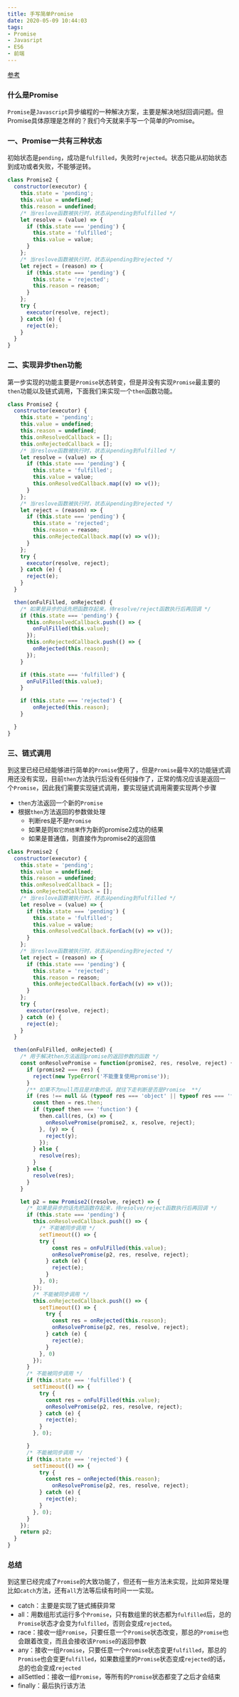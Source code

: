 ```yaml
---
title: 手写简单Promise
date: 2020-05-09 10:44:03
tags: 
- Promise
- Javasript
- ES6
- 前端
---
```


[参考](https://juejin.im/post/5b2f02cd5188252b937548ab#)

### 什么是Promise
`Promise`是`Javascript`异步编程的一种解决方案，主要是解决地狱回调问题。但Promise具体原理是怎样的？我们今天就来手写一个简单的Promise。

### 一、Promise一共有三种状态
初始状态是`pending`，成功是`fulfilled`，失败时`rejected`。状态只能从初始状态到成功或者失败，不能够逆转。
```javascript
class Promise2 {
  constructor(executor) {
    this.state = 'pending';
    this.value = undefined;
    this.reason = undefined;
    /* 当reslove函数被执行时，状态从pending到fulfilled */
    let resolve = (value) => { 
      if (this.state === 'pending') {
        this.state = 'fulfilled';
        this.value = value;
      }
    };
    /* 当reslove函数被执行时，状态从pending到rejected */
    let reject = (reason) => { 
      if (this.state === 'pending') {
        this.state = 'rejected';
        this.reason = reason;
      }
    };
    try {
      executor(resolve, reject);
    } catch (e) {
      reject(e);
    }
  }
}
```

### 二、实现异步then功能
第一步实现的功能主要是`Promise`状态转变，但是并没有实现`Promise`最主要的`then`功能以及链式调用，下面我们来实现一个`then`函数功能。
```javascript
class Promise2 {
  constructor(executor) {
    this.state = 'pending';
    this.value = undefined;
    this.reason = undefined;
    this.onResolvedCallback = [];
    this.onRejectedCallback = [];
    /* 当reslove函数被执行时，状态从pending到fulfilled */
    let resolve = (value) => { 
      if (this.state === 'pending') {
        this.state = 'fulfilled';
        this.value = value;
        this.onResolvedCallback.map((v) => v());
      }
    };
    /* 当reslove函数被执行时，状态从pending到rejected */
    let reject = (reason) => { 
      if (this.state === 'pending') {
        this.state = 'rejected';
        this.reason = reason;
        this.onRejectedCallback.map((v) => v());
      }
    };
    try {
      executor(resolve, reject);
    } catch (e) {
      reject(e);
    }
  }

  then(onFulFilled, onRejected) {
    /* 如果是异步的话先把函数存起来，待resolve/reject函数执行后再回调 */
    if (this.state === 'pending') {
      this.onResolvedCallback.push(() => {
        onFulFilled(this.value);
      });
      this.onRejectedCallback.push(() => {
        onRejected(this.reason);
      });
    }

    if (this.state === 'fulfilled') {
      onFulFilled(this.value);
    }

    if (this.state === 'rejected') {
    	onRejected(this.reason);
    }

  }
}
```

### 三、链式调用
到这里已经已经能够进行简单的`Promise`使用了，但是`Promise`最牛X的功能链式调用还没有实现，目前`then`方法执行后没有任何操作了，正常的情况应该是返回一个`Promise`，因此我们需要实现链式调用，要实现链式调用需要实现两个步骤
- `then`方法返回一个新的`Promise`
- 根据`then`方法返回的参数做处理
  * 判断res是不是`Promise`
  * 如果是则`取它的结果`作为新的promise2成功的结果
  * 如果是普通值，则直接作为promise2的返回值
```javascript
class Promise2 {
  constructor(executor) {
    this.state = 'pending';
    this.value = undefined;
    this.reason = undefined;
    this.onResolvedCallback = [];
    this.onRejectedCallback = [];
    /* 当reslove函数被执行时，状态从pending到fulfilled */
    let resolve = (value) => { 
      if (this.state === 'pending') {
        this.state = 'fulfilled';
        this.value = value;
        this.onResolvedCallback.forEach((v) => v());
      }
    };
    /* 当reslove函数被执行时，状态从pending到rejected */
    let reject = (reason) => { 
      if (this.state === 'pending') {
        this.state = 'rejected';
        this.reason = reason;
        this.onRejectedCallback.forEach((v) => v());
      }
    };
    try {
      executor(resolve, reject);
    } catch (e) {
      reject(e);
    }
  }

  then(onFulFilled, onRejected) {
    /* 用于解决then方法返回promise的返回参数的函数 */
    const onResolvePromise = function(promise2, res, resolve, reject) {
      if (promise2 === res) {
        reject(new TypeError('不能重复使用promise'));
      }
      /** 如果不为null而且是对象的话，就往下走判断是否是Promise  **/
      if (res !== null && (typeof res === 'object' || typeof res === 'function')) {
        const then = res.then;
        if (typeof then === 'function') {
          then.call(res, (x) => {
            onResolvePromise(promise2, x, resolve, reject);
          }, (y) => {
            reject(y);
          });
        } else {
          resolve(res);
        }
      } else {
        resolve(res);
      }
    }

    let p2 = new Promise2((resolve, reject) => {
      /* 如果是异步的话先把函数存起来，待resolve/reject函数执行后再回调 */
      if (this.state === 'pending') {
        this.onResolvedCallback.push(() => {
          /* 不能被同步调用 */
          setTimeout(() => {
          try {
              const res = onFulFilled(this.value);
              onResolvePromise(p2, res, resolve, reject);
            } catch (e) {
              reject(e);
            }
          }, 0);
        });
        /* 不能被同步调用 */
        this.onRejectedCallback.push(() => {
          setTimeout(() => {
            try {
              const res = onRejected(this.reason);
              onResolvePromise(p2, res, resolve, reject);
            } catch (e) {
              reject(e);
            }
          }, 0)
        });
      }
      /* 不能被同步调用 */
      if (this.state === 'fulfilled') {
        setTimeout(() => {
          try {
            const res = onFulFilled(this.value);
            onResolvePromise(p2, res, resolve, reject);
          } catch (e) {
            reject(e);
          }
        }, 0);	

      }  
      /* 不能被同步调用 */
      if (this.state === 'rejected') {
        setTimeout(() => {
          try {
            const res = onRejected(this.reason);
    	      onResolvePromise(p2, res, resolve, reject);	
          } catch (e) {
            reject(e);
          }
        }, 0);
      }
    });
    return p2;
  }
}
```

### 总结
到这里已经完成了`Promise`的大致功能了，但还有一些方法未实现，比如异常处理比如`catch`方法，还有`all`方法等后续有时间一一实现。
- catch：主要是实现了链式捕获异常
- all：用数组形式运行多个`Promise`，只有数组里的状态都为`fulfilled`后，总的`Promise`状态才会变为`fulfilled`，否则会变成`rejected`。
- race：接收一组`Promise`，只要任意一个`Promise`状态改变，那总的`Promise`也会跟着改变，而且会接收该`Promise`的返回参数
- any：接收一组`Promise`，只要任意一个`Promise`状态变更`fulfilled`，那总的`Promise`也会变更`fulfilled`，如果数组里的`Promise`状态变成`rejected`的话，总的也会变成`rejected`
- allSettled：接收一组`Promise`，等所有的`Promise`状态都变了之后才会结束
- finally：最后执行该方法